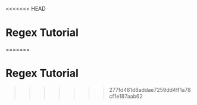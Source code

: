 <<<<<<< HEAD
# Regex Tutorial 
=======
# Regex Tutorial
>>>>>>> 277fd481d8addae7259dd4ff1a78cf1e187aab62
